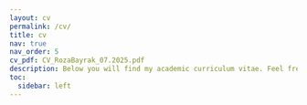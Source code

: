 ```yaml
---
layout: cv
permalink: /cv/
title: cv
nav: true
nav_order: 5
cv_pdf: CV_RozaBayrak_07.2025.pdf
description: Below you will find my academic curriculum vitae. Feel free to peruse the chronicles of my quest for knowledge.
toc:
  sidebar: left
---
```

